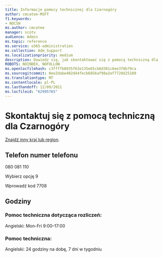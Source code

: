 ```yaml
---
title: Informacje pomocy technicznej dla Czarnogóry
author: cmcatee-MSFT
f1.keywords:
- NOCSH
ms.author: cmcatee
manager: scotv
audience: Admin
ms.topic: reference
ms.service: o365-administration
ms.collection: Adm_Support
ms.localizationpriority: medium
description: Dowiedz się, jak skontaktować się z pomocą techniczną dla swojego kraju lub regionu.
ROBOTS: NOINDEX, NOFOLLOW
ms.openlocfilehash: c3ffffb8935f63e135e65cb8d301c6ee3f8b79ca
ms.sourcegitcommit: 0ee2dabe402d44fecb6856af98a2ef7720d25189
ms.translationtype: MT
ms.contentlocale: pl-PL
ms.lasthandoff: 12/09/2021
ms.locfileid: "62995765"
---
```

# <a name="contact-support-for-montenegro"></a>Skontaktuj się z pomocą techniczną dla Czarnogóry

[Znajdź inny kraj lub region](../get-help-support.md).

## <a name="phone-number"></a>Telefon numer telefonu
080 081 110

Wybierz opcję 9

Wprowadź kod 7708

## <a name="hours"></a>Godziny
### <a name="billing-support"></a>Pomoc techniczna dotycząca rozliczeń:

Angielski: Mon-Fri 9:00–17:00

### <a name="technical-support"></a>Pomoc techniczna:

Angielski: 24 godziny na dobę, 7 dni w tygodniu
